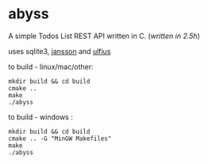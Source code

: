 # abyss
A simple Todos List REST API written in C. (*written in 2.5h*)

uses sqlite3, [jansson](https://github.com/akheron/jansson) and [ulfius](https://github.com/babelouest/ulfius/)

to build - linux/mac/other:

```
mkdir build && cd build
cmake ..
make
./abyss
```

to build - windows :

```
mkdir build && cd build
cmake .. -G "MinGW Makefiles"
make
./abyss
```
